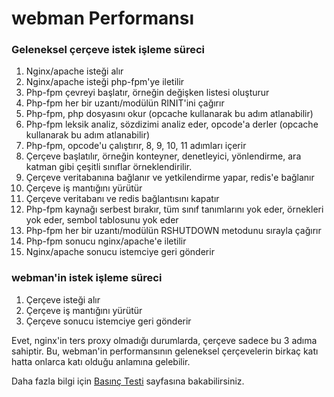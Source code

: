 # webman Performansı


### Geleneksel çerçeve istek işleme süreci

1. Nginx/apache isteği alır
2. Nginx/apache isteği php-fpm'ye iletilir
3. Php-fpm çevreyi başlatır, örneğin değişken listesi oluşturur
4. Php-fpm her bir uzantı/modülün RINIT'ini çağırır
5. Php-fpm, php dosyasını okur (opcache kullanarak bu adım atlanabilir)
6. Php-fpm leksik analiz, sözdizimi analiz eder, opcode'a derler (opcache kullanarak bu adım atlanabilir)
7. Php-fpm, opcode'u çalıştırır, 8, 9, 10, 11 adımları içerir
8. Çerçeve başlatılır, örneğin konteyner, denetleyici, yönlendirme, ara katman gibi çeşitli sınıflar örneklendirilir.
9. Çerçeve veritabanına bağlanır ve yetkilendirme yapar, redis'e bağlanır
10. Çerçeve iş mantığını yürütür
11. Çerçeve veritabanı ve redis bağlantısını kapatır
12. Php-fpm kaynağı serbest bırakır, tüm sınıf tanımlarını yok eder, örnekleri yok eder, sembol tablosunu yok eder
13. Php-fpm her bir uzantı/modülün RSHUTDOWN metodunu sırayla çağırır
14. Php-fpm sonucu nginx/apache'e iletilir
15. Nginx/apache sonucu istemciye geri gönderir


### webman'in istek işleme süreci
1. Çerçeve isteği alır
2. Çerçeve iş mantığını yürütür
3. Çerçeve sonucu istemciye geri gönderir

Evet, nginx'in ters proxy olmadığı durumlarda, çerçeve sadece bu 3 adıma sahiptir. Bu, webman'in performansının geleneksel çerçevelerin birkaç katı hatta onlarca katı olduğu anlamına gelebilir.

Daha fazla bilgi için [Basınç Testi](benchmarks.md) sayfasına bakabilirsiniz.
